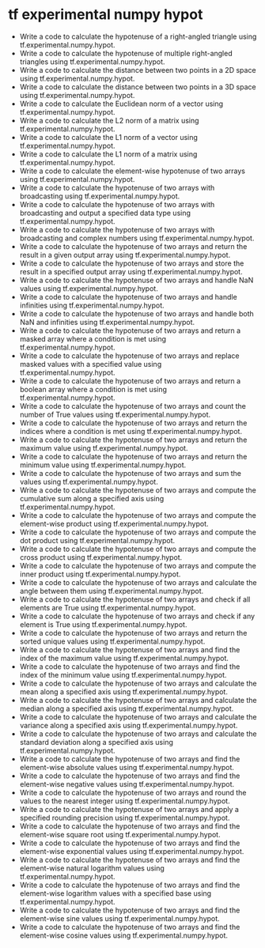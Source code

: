 # tf experimental numpy hypot

- Write a code to calculate the hypotenuse of a right-angled triangle using tf.experimental.numpy.hypot.
- Write a code to calculate the hypotenuse of multiple right-angled triangles using tf.experimental.numpy.hypot.
- Write a code to calculate the distance between two points in a 2D space using tf.experimental.numpy.hypot.
- Write a code to calculate the distance between two points in a 3D space using tf.experimental.numpy.hypot.
- Write a code to calculate the Euclidean norm of a vector using tf.experimental.numpy.hypot.
- Write a code to calculate the L2 norm of a matrix using tf.experimental.numpy.hypot.
- Write a code to calculate the L1 norm of a vector using tf.experimental.numpy.hypot.
- Write a code to calculate the L1 norm of a matrix using tf.experimental.numpy.hypot.
- Write a code to calculate the element-wise hypotenuse of two arrays using tf.experimental.numpy.hypot.
- Write a code to calculate the hypotenuse of two arrays with broadcasting using tf.experimental.numpy.hypot.
- Write a code to calculate the hypotenuse of two arrays with broadcasting and output a specified data type using tf.experimental.numpy.hypot.
- Write a code to calculate the hypotenuse of two arrays with broadcasting and complex numbers using tf.experimental.numpy.hypot.
- Write a code to calculate the hypotenuse of two arrays and return the result in a given output array using tf.experimental.numpy.hypot.
- Write a code to calculate the hypotenuse of two arrays and store the result in a specified output array using tf.experimental.numpy.hypot.
- Write a code to calculate the hypotenuse of two arrays and handle NaN values using tf.experimental.numpy.hypot.
- Write a code to calculate the hypotenuse of two arrays and handle infinities using tf.experimental.numpy.hypot.
- Write a code to calculate the hypotenuse of two arrays and handle both NaN and infinities using tf.experimental.numpy.hypot.
- Write a code to calculate the hypotenuse of two arrays and return a masked array where a condition is met using tf.experimental.numpy.hypot.
- Write a code to calculate the hypotenuse of two arrays and replace masked values with a specified value using tf.experimental.numpy.hypot.
- Write a code to calculate the hypotenuse of two arrays and return a boolean array where a condition is met using tf.experimental.numpy.hypot.
- Write a code to calculate the hypotenuse of two arrays and count the number of True values using tf.experimental.numpy.hypot.
- Write a code to calculate the hypotenuse of two arrays and return the indices where a condition is met using tf.experimental.numpy.hypot.
- Write a code to calculate the hypotenuse of two arrays and return the maximum value using tf.experimental.numpy.hypot.
- Write a code to calculate the hypotenuse of two arrays and return the minimum value using tf.experimental.numpy.hypot.
- Write a code to calculate the hypotenuse of two arrays and sum the values using tf.experimental.numpy.hypot.
- Write a code to calculate the hypotenuse of two arrays and compute the cumulative sum along a specified axis using tf.experimental.numpy.hypot.
- Write a code to calculate the hypotenuse of two arrays and compute the element-wise product using tf.experimental.numpy.hypot.
- Write a code to calculate the hypotenuse of two arrays and compute the dot product using tf.experimental.numpy.hypot.
- Write a code to calculate the hypotenuse of two arrays and compute the cross product using tf.experimental.numpy.hypot.
- Write a code to calculate the hypotenuse of two arrays and compute the inner product using tf.experimental.numpy.hypot.
- Write a code to calculate the hypotenuse of two arrays and calculate the angle between them using tf.experimental.numpy.hypot.
- Write a code to calculate the hypotenuse of two arrays and check if all elements are True using tf.experimental.numpy.hypot.
- Write a code to calculate the hypotenuse of two arrays and check if any element is True using tf.experimental.numpy.hypot.
- Write a code to calculate the hypotenuse of two arrays and return the sorted unique values using tf.experimental.numpy.hypot.
- Write a code to calculate the hypotenuse of two arrays and find the index of the maximum value using tf.experimental.numpy.hypot.
- Write a code to calculate the hypotenuse of two arrays and find the index of the minimum value using tf.experimental.numpy.hypot.
- Write a code to calculate the hypotenuse of two arrays and calculate the mean along a specified axis using tf.experimental.numpy.hypot.
- Write a code to calculate the hypotenuse of two arrays and calculate the median along a specified axis using tf.experimental.numpy.hypot.
- Write a code to calculate the hypotenuse of two arrays and calculate the variance along a specified axis using tf.experimental.numpy.hypot.
- Write a code to calculate the hypotenuse of two arrays and calculate the standard deviation along a specified axis using tf.experimental.numpy.hypot.
- Write a code to calculate the hypotenuse of two arrays and find the element-wise absolute values using tf.experimental.numpy.hypot.
- Write a code to calculate the hypotenuse of two arrays and find the element-wise negative values using tf.experimental.numpy.hypot.
- Write a code to calculate the hypotenuse of two arrays and round the values to the nearest integer using tf.experimental.numpy.hypot.
- Write a code to calculate the hypotenuse of two arrays and apply a specified rounding precision using tf.experimental.numpy.hypot.
- Write a code to calculate the hypotenuse of two arrays and find the element-wise square root using tf.experimental.numpy.hypot.
- Write a code to calculate the hypotenuse of two arrays and find the element-wise exponential values using tf.experimental.numpy.hypot.
- Write a code to calculate the hypotenuse of two arrays and find the element-wise natural logarithm values using tf.experimental.numpy.hypot.
- Write a code to calculate the hypotenuse of two arrays and find the element-wise logarithm values with a specified base using tf.experimental.numpy.hypot.
- Write a code to calculate the hypotenuse of two arrays and find the element-wise sine values using tf.experimental.numpy.hypot.
- Write a code to calculate the hypotenuse of two arrays and find the element-wise cosine values using tf.experimental.numpy.hypot.